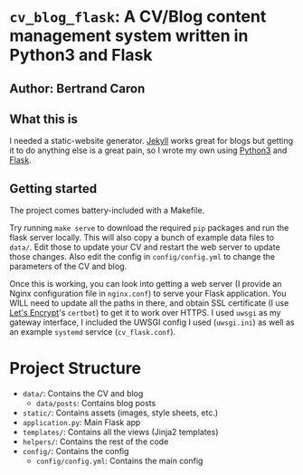 # `cv_blog_flask`: A CV/Blog content management system written in Python3 and Flask

## Author: Bertrand Caron

## What this is

I needed a static-website generator.
[Jekyll](https://jekyllrb.com) works great for blogs but getting it to do anything else is a great pain, so I wrote my own using [Python3](https://docs.python.org/3/) and [Flask](http://flask.pocoo.org).

## Getting started

The project comes battery-included with a Makefile.

Try running `make serve` to download the required `pip` packages and run the flask server locally.
This will also copy a bunch of example data files to `data/`.
Edit those to update your CV and restart the web server to update those changes.
Also edit the config in `config/config.yml` to change the parameters of the CV and blog.

Once this is working, you can look into getting a web server (I provide an Nginx configuration file in `nginx.conf`) to serve your Flask application.
You WILL need to update all the paths in there, and obtain SSL certificate (I use [Let's Encrypt](https://letsencrypt.org)'s `certbot`) to get it to work over HTTPS.
I used `uwsgi` as my gateway interface, I included the UWSGI config I used (`uwsgi.ini`) as well as an example `systemd` service (`cv_flask.conf`).

# Project Structure

* `data/`: Contains the CV and blog
    * `data/posts`: Contains blog posts
* `static/`: Contains assets (images, style sheets, etc.)
* `application.py`: Main Flask app
* `templates/`: Contains all the views (Jinja2 templates)
* `helpers/`: Contains the rest of the code
* `config/`: Contains the config
    * `config/config.yml`: Contains the main config
